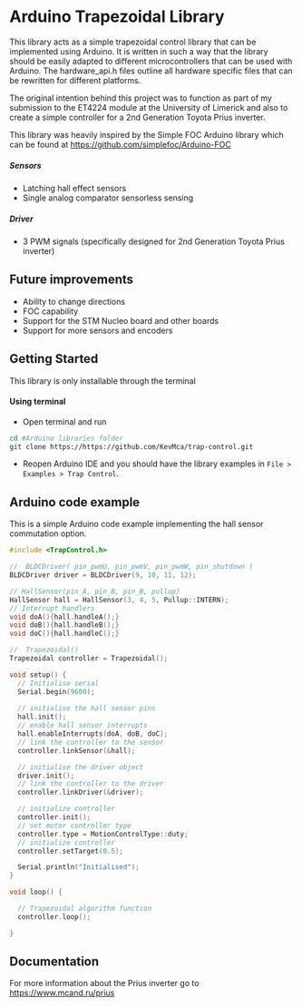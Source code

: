 # Arduino Trapezoidal Library

This library acts as a simple trapezoidal control library that can be implemented using Arduino. It is written in such a way that the library
should be easily adapted to different microcontrollers that can be used with Arduino. The hardware_api.h files outline all hardware specific
files that can be rewritten for different platforms.

The original intention behind this project was to function as part of my submission to the ET4224 module at the University of Limerick and
also to create a simple controller for a 2nd Generation Toyota Prius inverter.

This library was heavily inspired by the Simple FOC Arduino library which can be found at https://github.com/simplefoc/Arduino-FOC

##### Sensors
- Latching hall effect sensors
- Single analog comparator sensorless sensing

##### Driver
- 3 PWM signals (specifically designed for 2nd Generation Toyota Prius inverter)

## Future improvements
- Ability to change directions
- FOC capability
- Support for the STM Nucleo board and other boards
- Support for more sensors and encoders

## Getting Started
This library is only installable through the terminal

#### Using terminal
- Open terminal and run
```sh  
cd #Arduino libraries folder
git clone https://https://github.com/KevMca/trap-control.git
```
- Reopen Arduino IDE and you should have the library examples in `File > Examples > Trap Control`.

## Arduino code example
This is a simple Arduino code example implementing the hall sensor commutation option.

```cpp
#include <TrapControl.h>

//  BLDCDriver( pin_pwmU, pin_pwmV, pin_pwmW, pin_shutdown )
BLDCDriver driver = BLDCDriver(9, 10, 11, 12);

// HallSensor(pin_A, pin_B, pin_B, pullup)
HallSensor hall = HallSensor(3, 4, 5, Pullup::INTERN);
// Interrupt handlers
void doA(){hall.handleA();}
void doB(){hall.handleB();}
void doC(){hall.handleC();}

//  Trapezoidal()
Trapezoidal controller = Trapezoidal();

void setup() {
  // Initialise serial
  Serial.begin(9600);
  
  // initialise the hall sensor pins
  hall.init();
  // enable hall sensor interrupts
  hall.enableInterrupts(doA, doB, doC);
  // link the controller to the sensor
  controller.linkSensor(&hall);

  // initialise the driver object
  driver.init();
  // link the controller to the driver
  controller.linkDriver(&driver);

  // initialize controller
  controller.init();
  // set motor controller type
  controller.type = MotionControlType::duty;
  // initialize controller
  controller.setTarget(0.5);

  Serial.println("Initialised");
}

void loop() {

  // Trapezoidal algorithm function
  controller.loop();

}
```

## Documentation
For more information about the Prius inverter go to https://www.mcand.ru/prius
